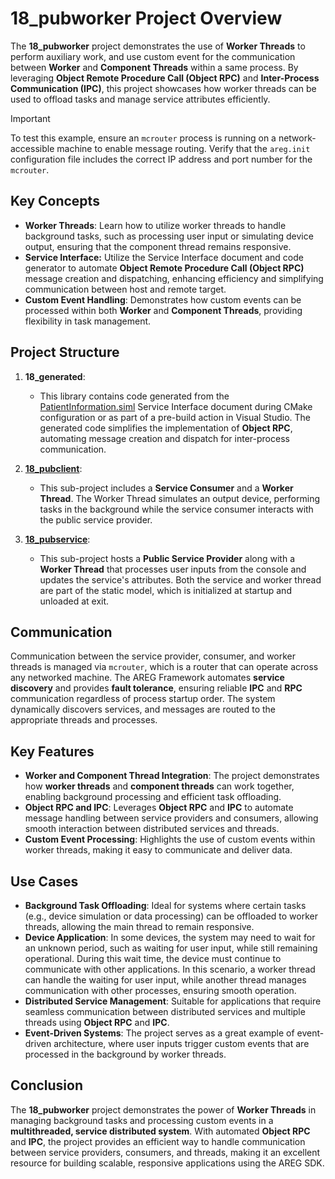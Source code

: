 # 18_pubworker Project Overview

The **18_pubworker** project demonstrates the use of **Worker Threads** to perform auxiliary work, and use custom event for the communication between **Worker** and **Component Threads** within a same process. By leveraging **Object Remote Procedure Call (Object RPC)** and **Inter-Process Communication (IPC)**, this project showcases how worker threads can be used to offload tasks and manage service attributes efficiently.

> [!IMPORTANT]
> To test this example, ensure an `mcrouter` process is running on a network-accessible machine to enable message routing. Verify that the `areg.init` configuration file includes the correct IP address and port number for the `mcrouter`.

## Key Concepts

- **Worker Threads**: Learn how to utilize worker threads to handle background tasks, such as processing user input or simulating device output, ensuring that the component thread remains responsive.
- **Service Interface:** Utilize the Service Interface document and code generator to automate **Object Remote Procedure Call (Object RPC)** message creation and dispatching, enhancing efficiency and simplifying communication between host and remote target.
- **Custom Event Handling**: Demonstrates how custom events can be processed within both **Worker** and **Component Threads**, providing flexibility in task management.

## Project Structure

1. **18_generated**:
   - This library contains code generated from the [PatientInformation.siml](./services/PatientInformation.siml) Service Interface document during CMake configuration or as part of a pre-build action in Visual Studio. The generated code simplifies the implementation of **Object RPC**, automating message creation and dispatch for inter-process communication.

2. **[18_pubclient](./pubclient/)**:
   - This sub-project includes a **Service Consumer** and a **Worker Thread**. The Worker Thread simulates an output device, performing tasks in the background while the service consumer interacts with the public service provider.

3. **[18_pubservice](./pubservice/)**:
   - This sub-project hosts a **Public Service Provider** along with a **Worker Thread** that processes user inputs from the console and updates the service's attributes. Both the service and worker thread are part of the static model, which is initialized at startup and unloaded at exit.

## Communication

Communication between the service provider, consumer, and worker threads is managed via `mcrouter`, which is a router that can operate across any networked machine. The AREG Framework automates **service discovery** and provides **fault tolerance**, ensuring reliable **IPC** and **RPC** communication regardless of process startup order. The system dynamically discovers services, and messages are routed to the appropriate threads and processes.

## Key Features

- **Worker and Component Thread Integration**: The project demonstrates how **worker threads** and **component threads** can work together, enabling background processing and efficient task offloading.
- **Object RPC and IPC**: Leverages **Object RPC** and **IPC** to automate message handling between service providers and consumers, allowing smooth interaction between distributed services and threads.
- **Custom Event Processing**: Highlights the use of custom events within worker threads, making it easy to communicate and deliver data.

## Use Cases

- **Background Task Offloading**: Ideal for systems where certain tasks (e.g., device simulation or data processing) can be offloaded to worker threads, allowing the main thread to remain responsive.
- **Device Application**: In some devices, the system may need to wait for an unknown period, such as waiting for user input, while still remaining operational. During this wait time, the device must continue to communicate with other applications. In this scenario, a worker thread can handle the waiting for user input, while another thread manages communication with other processes, ensuring smooth operation.
- **Distributed Service Management**: Suitable for applications that require seamless communication between distributed services and multiple threads using **Object RPC** and **IPC**.
- **Event-Driven Systems**: The project serves as a great example of event-driven architecture, where user inputs trigger custom events that are processed in the background by worker threads.

## Conclusion

The **18_pubworker** project demonstrates the power of **Worker Threads** in managing background tasks and processing custom events in a **multithreaded, service distributed system**. With automated **Object RPC** and **IPC**, the project provides an efficient way to handle communication between service providers, consumers, and threads, making it an excellent resource for building scalable, responsive applications using the AREG SDK.
